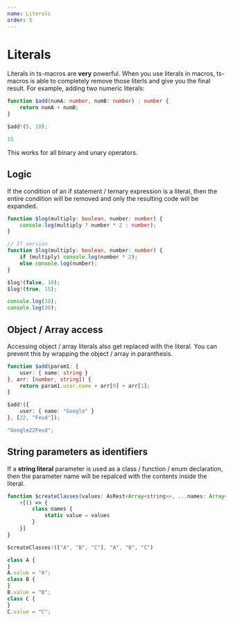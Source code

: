 ```yaml
---
name: Literals
order: 5
---
```


# Literals

Literals in ts-macros are **very** powerful. When you use literals in macros, ts-macros is able to completely remove those literls and give you the final result. For example, adding two numeric literals:

```ts --Macro
function $add(numA: number, numB: number) : number {
    return numA + numB;
}
```
```ts --Call
$add!(5, 10);
```
```ts --Result
15
```

This works for all binary and unary operators.

## Logic

If the condition of an if statement / ternary expression is a literal, then the entire condition will be removed and only the resulting code will be expanded.

```ts --Macro
function $log(multiply: boolean, number: number) {
    console.log(multiply ? number * 2 : number);
}

// If version
function $log(multiply: boolean, number: number) {
    if (multiply) console.log(number * 2);
    else console.log(number);
}
```
```ts --Call
$log!(false, 10);
$log!(true, 15);
```
```ts --Result
console.log(10);
console.log(30);
```

## Object / Array access

Accessing object / array literals also get replaced with the literal. You can prevent this by wrapping the object / array in paranthesis.

```ts --Macro
function $add(param1: {
    user: { name: string }
}, arr: [number, string]) {
    return param1.user.name + arr[0] + arr[1];
}
```
```ts --Call
$add!({
    user: { name: "Google" }
}, [22, "Feud"]);
```
```js --Result
"Google22Feud";
```

## String parameters as identifiers

If a **string literal** parameter is used as a class / function / enum declaration, then the parameter name will be repalced with the contents inside the literal.

```ts --Macro
function $createClasses(values: AsRest<Array<string>>, ...names: Array<string>) {
    +[() => {
        class names {
            static value = values
        }
    }]
}
```
```ts --Call
$createClasses!(["A", "B", "C"], "A", "B", "C")
```
```js --Result
class A {
}
A.value = "A";
class B {
}
B.value = "B";
class C {
}
C.value = "C";
```